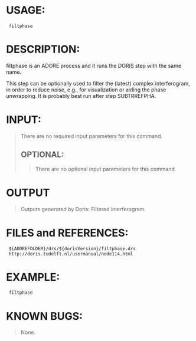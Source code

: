 # USAGE: #
```
 filtphase 
```
# DESCRIPTION: #
filtphase is an ADORE process and it runs the DORIS step with the same name.

This step can be optionally used to filter the (latest) complex interferogram, in order to reduce noise, e.g., for visualization or aiding the phase unwrapping.
It is probably best run after step SUBTRREFPHA.
# INPUT: #
> There are no required input parameters for this command.
> ## OPTIONAL: ##
> > There are no optional input parameters for this command.
# OUTPUT #

> Outputs generated by Doris:
> Filtered interferogram.
# FILES and REFERENCES: #
```
 ${ADOREFOLDER}/drs/${dorisVersion}/filtphase.drs
 http://doris.tudelft.nl/usermanual/node114.html
```
# EXAMPLE: #
```
 filtphase
```
# KNOWN BUGS: #
> None.